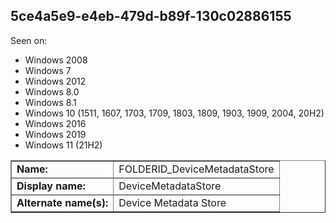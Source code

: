 ## 5ce4a5e9-e4eb-479d-b89f-130c02886155

Seen on:
* Windows 2008
* Windows 7
* Windows 2012
* Windows 8.0
* Windows 8.1
* Windows 10 (1511, 1607, 1703, 1709, 1803, 1809, 1903, 1909, 2004, 20H2)
* Windows 2016
* Windows 2019
* Windows 11 (21H2)

<table border="1" class="docutils">
  <tbody>
    <tr>
      <td><b>Name:</b></td>
      <td>FOLDERID_DeviceMetadataStore</td>
    </tr>
    <tr>
      <td><b>Display name:</b></td>
      <td>DeviceMetadataStore</td>
    </tr>
    <tr>
      <td><b>Alternate name(s):</b></td>
      <td>Device Metadata Store</td>
    </tr>
  </tbody>
</table>

